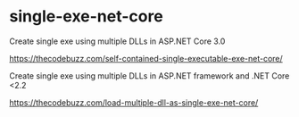 # single-exe-net-core

Create single exe using multiple DLLs in ASP.NET Core 3.0

https://thecodebuzz.com/self-contained-single-executable-exe-net-core/

Create single exe using multiple DLLs in ASP.NET framework and .NET Core <2.2

https://thecodebuzz.com/load-multiple-dll-as-single-exe-net-core/
